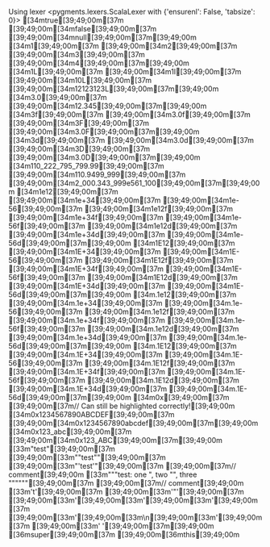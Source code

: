 Using lexer <pygments.lexers.ScalaLexer with {'ensurenl': False, 'tabsize': 0}>
[34mtrue[39;49;00m[37m [39;49;00m[34mfalse[39;49;00m[37m [39;49;00m[34mnull[39;49;00m[37m[39;49;00m
[34m1[39;49;00m[37m [39;49;00m[34m2[39;49;00m[37m [39;49;00m[34m3[39;49;00m[37m [39;49;00m[34m4[39;49;00m[37m[39;49;00m
[34m1L[39;49;00m[37m [39;49;00m[34m1l[39;49;00m[37m [39;49;00m[34m10L[39;49;00m[37m [39;49;00m[34m12123123L[39;49;00m[37m[39;49;00m
[34m3.0[39;49;00m[37m [39;49;00m[34m12.345[39;49;00m[37m[39;49;00m
[34m3f[39;49;00m[37m [39;49;00m[34m3.0f[39;49;00m[37m [39;49;00m[34m3F[39;49;00m[37m [39;49;00m[34m3.0F[39;49;00m[37m[39;49;00m
[34m3d[39;49;00m[37m [39;49;00m[34m3.0d[39;49;00m[37m [39;49;00m[34m3D[39;49;00m[37m [39;49;00m[34m3.0D[39;49;00m[37m[39;49;00m
[34m110_222_795_799.99[39;49;00m[37m [39;49;00m[34m110.9499_999[39;49;00m[37m [39;49;00m[34m2_000.343_999e561_100[39;49;00m[37m[39;49;00m
[34m1e12[39;49;00m[37m [39;49;00m[34m1e+34[39;49;00m[37m [39;49;00m[34m1e-56[39;49;00m[37m [39;49;00m[34m1e12f[39;49;00m[37m [39;49;00m[34m1e+34f[39;49;00m[37m [39;49;00m[34m1e-56f[39;49;00m[37m [39;49;00m[34m1e12d[39;49;00m[37m [39;49;00m[34m1e+34d[39;49;00m[37m [39;49;00m[34m1e-56d[39;49;00m[37m[39;49;00m
[34m1E12[39;49;00m[37m [39;49;00m[34m1E+34[39;49;00m[37m [39;49;00m[34m1E-56[39;49;00m[37m [39;49;00m[34m1E12f[39;49;00m[37m [39;49;00m[34m1E+34f[39;49;00m[37m [39;49;00m[34m1E-56f[39;49;00m[37m [39;49;00m[34m1E12d[39;49;00m[37m [39;49;00m[34m1E+34d[39;49;00m[37m [39;49;00m[34m1E-56d[39;49;00m[37m[39;49;00m
[34m.1e12[39;49;00m[37m [39;49;00m[34m.1e+34[39;49;00m[37m [39;49;00m[34m.1e-56[39;49;00m[37m [39;49;00m[34m.1e12f[39;49;00m[37m [39;49;00m[34m.1e+34f[39;49;00m[37m [39;49;00m[34m.1e-56f[39;49;00m[37m [39;49;00m[34m.1e12d[39;49;00m[37m [39;49;00m[34m.1e+34d[39;49;00m[37m [39;49;00m[34m.1e-56d[39;49;00m[37m[39;49;00m
[34m.1E12[39;49;00m[37m [39;49;00m[34m.1E+34[39;49;00m[37m [39;49;00m[34m.1E-56[39;49;00m[37m [39;49;00m[34m.1E12f[39;49;00m[37m [39;49;00m[34m.1E+34f[39;49;00m[37m [39;49;00m[34m.1E-56f[39;49;00m[37m [39;49;00m[34m.1E12d[39;49;00m[37m [39;49;00m[34m.1E+34d[39;49;00m[37m [39;49;00m[34m.1E-56d[39;49;00m[37m[39;49;00m
[34m0x[39;49;00m[37m [39;49;00m[37m// Can still be highlighted correctly![39;49;00m
[34m0x1234567890ABCDEF[39;49;00m[37m [39;49;00m[34m0x1234567890abcdef[39;49;00m[37m[39;49;00m
[34m0x123_abc[39;49;00m[37m [39;49;00m[34m0x123_ABC[39;49;00m[37m[39;49;00m
[33m"test"[39;49;00m[37m [39;49;00m[33m"\"test\""[39;49;00m[37m [39;49;00m[33m"'test'"[39;49;00m[37m [39;49;00m[37m// comment[39;49;00m
[33m"""test: one ", two "", three """"""[39;49;00m[37m [39;49;00m[37m// comment[39;49;00m
[33m't'[39;49;00m[37m [39;49;00m[33m'"'[39;49;00m[37m [39;49;00m[33m'[39;49;00m[33m\'[39;49;00m[33m'[39;49;00m[37m [39;49;00m[33m'[39;49;00m[33m\n[39;49;00m[33m'[39;49;00m[37m [39;49;00m[33m' '[39;49;00m[37m[39;49;00m
[36msuper[39;49;00m[37m [39;49;00m[36mthis[39;49;00m
